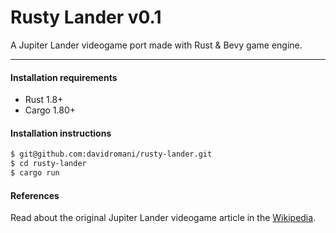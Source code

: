 Rusty Lander v0.1
=================

A Jupiter Lander videogame port made with Rust & Bevy game engine.

---

#### Installation requirements

 * Rust 1.8+
 * Cargo 1.80+

#### Installation instructions

```bash
$ git@github.com:davidromani/rusty-lander.git
$ cd rusty-lander
$ cargo run
```

#### References

Read about the original Jupiter Lander videogame article in the [Wikipedia](https://en.wikipedia.org/wiki/Jupiter_Lander).
